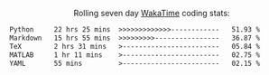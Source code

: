 <p align="center">Rolling seven day <a href="https://wakatime.com/@syrkis"/>WakaTime</a> coding stats:</p>
<!--START_SECTION:waka-->

```txt
Python     22 hrs 25 mins  >>>>>>>>>>>>>------------   51.93 %
Markdown   15 hrs 55 mins  >>>>>>>>>----------------   36.87 %
TeX        2 hrs 31 mins   >------------------------   05.84 %
MATLAB     1 hr 11 mins    >------------------------   02.75 %
YAML       55 mins         >------------------------   02.15 %
```

<!--END_SECTION:waka-->
